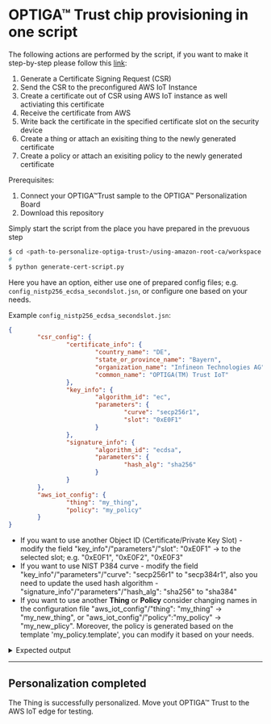 # OPTIGA™ Trust chip provisioning in one script

The following actions are performed by the script, if you want to make it step-by-step please follow this [link](step-3b-generate-cert-step-by-step.md):
1. Generate a Certificate Signing Request (CSR)
2. Send the CSR to the preconfigured AWS IoT Instance
3. Create a certificate out of CSR using AWS IoT instance as well activiating this certificate
4. Receive the certificate from AWS
5. Write back the certificate in the specified certificate slot on the security device
6. Create a thing or attach an exisiting thing to the newly generated certificate
7. Create a policy or attach an exisiting policy to the newly generated certificate

Prerequisites:
1. Connect your OPTIGA™Trust sample to the OPTIGA™ Personalization Board
2. Download this repository

Simply start the script from the place you have prepared in the prevuous step

```bash
$ cd <path-to-personalize-optiga-trust>/using-amazon-root-ca/workspace
# 
$ python generate-cert-script.py
```

Here you have an option, either use one of prepared config files; e.g. `config_nistp256_ecdsa_secondslot.jsn`, or configure one based on your needs.

Example `config_nistp256_ecdsa_secondslot.jsn`:

```json
{
        "csr_config": {
                "certificate_info": {
                        "country_name": "DE",
                        "state_or_province_name": "Bayern",
                        "organization_name": "Infineon Technologies AG",
                        "common_name": "OPTIGA(TM) Trust IoT"
                },
                "key_info": {
                        "algorithm_id": "ec",
                        "parameters": {
                                "curve": "secp256r1",
                                "slot": "0xE0F1"
                        }
                },
                "signature_info": {
                        "algorithm_id": "ecdsa",
                        "parameters": {
                                "hash_alg": "sha256"
                        }
                }
        },
        "aws_iot_config": {
                "thing": "my_thing",
                "policy": "my_policy"
        }
}
```

* If you want to use another Object ID (Certificate/Private Key Slot) - modify the field "key_info"/"parameters"/"slot": "0xE0F1"
-> to the selected slot; e.g. "0xE0F1", "0xE0F2", "0xE0F3"
* If you want to use NIST P384 curve - modify the field "key_info"/"parameters"/"curve": "secp256r1" to "secp384r1", also you need to update the used hash algorithm -  "signature_info"/"parameters"/"hash_alg": "sha256" to "sha384"
* If you want to use another **Thing** or **Policy** consider changing names in the configuration file "aws_iot_config"/"thing": "my_thing" -> "my_new_thing", or "aws_iot_config"/"policy":"my_policy" -> "my_new_plicy". Moreover, the policy is generated based on the template 'my_policy.template', you can modify it based on your needs.

<details>
<summary>Expected output</summary>

```console
C:\personalize-optiga-trust\using-amazon-root-ca\workspace>python generate-cert-script.py
This is an script based OPTIGA(TM) Trust provisioning into user's AWS IoT Instance
It will perform the following steps:
1. Generate a Certificate Signing Request (CSR)
2. Send the CSR to the preconfigured AWS IoT Instance
3. Create a certificate out of CSR using AWS IoT instance as well activiating this certificate
4. Receive the certificate from AWS
5. Write back the certificate in the specified certificate slot on the security device
6. Create a thing or attach an exisiting thing to the newly generated certificate
7. Create a policy or attach an exisiting policy to the newly generated certificate

Here are the configuration files in the directory:

1. config_nistp256_ecdsa_secondslot.jsn
2. config_nistp256_ecdsa_thirdslot.jsn
Please select the required configuration:
1

Your CSR configuration is following:
{
    "certificate_info": {
        "common_name": "OPTIGA(TM) Trust IoT",
        "country_name": "DE",
        "organization_name": "Infineon Technologies AG",
        "state_or_province_name": "Bayern"
    },
    "key_info": {
        "algorithm_id": "ec",
        "parameters": {
            "curve": "secp256r1",
            "slot": "0xE0F1"
        }
    },
    "signature_info": {
        "algorithm_id": "ecdsa",
        "parameters": {
            "hash_alg": "sha256"
        }
    }
}

Certificate has been written:
-----BEGIN CERTIFICATE-----
MIIC0TCCAbmgAwIBAgIVAIjssxZeRn6VtTfx7CW6wJKgQx4sMA0GCSqGSIb3DQEB
CwUAME0xSzBJBgNVBAsMQkFtYXpvbiBXZWIgU2VydmljZXMgTz1BbWF6b24uY29t
IEluYy4gTD1TZWF0dGxlIFNUPVdhc2hpbmd0b24gQz1VUzAeFw0xOTA3MDExNDM4
MzVaFw00OTEyMzEyMzU5NTlaMGAxCzAJBgNVBAYTAkRFMQ8wDQYDVQQIDAZCYXll
cm4xITAfBgNVBAoMGEluZmluZW9uIFRlY2hub2xvZ2llcyBBRzEdMBsGA1UEAwwU
T1BUSUdBKFRNKSBUcnVzdCBJb1QwWTATBgcqhkjOPQIBBggqhkjOPQMBBwNCAARo
T8GdEKomHeBGYof2+lXB3S0VysUXbmhUC2jSWGhejdYiH781xIvKuXs+fclP97/r
WVmRqFimBMn622SQIh9uo2AwXjAfBgNVHSMEGDAWgBRG/va4JJyEpDgsrPXL65UI
007GODAdBgNVHQ4EFgQUTKu/FntsExJ+gFvq+24iANCHo8kwDAYDVR0TAQH/BAIw
ADAOBgNVHQ8BAf8EBAMCB4AwDQYJKoZIhvcNAQELBQADggEBAAKzehcVvKeez7yh
eL3wdUepMTV4GjQi2NPoNh1Jtf0G412/ktIxxBOnPVo4ZYq8yL6LOfn7U+2/sO97
ROVsnMp22QC91MQtF7XLPeADF5oyyDFmdHlz3k5F3N4HvXJcj6MuAbq3VWL/FaDh
xbuvcQ2qgk0VcLmhy/VvIeOwWjmU9TkYx/OTzmhKCmAh/D0WTnzYx8xvdc3jJrua
G8Vil/VAOoeWsgMy+xg8PNdO+Q40ZZ3GmEzg7BcC/aBglcu9noomWGiNMou+5qJK
KQjTL6mfix9b2iHp2GsHNn+vU01uu0gWSc1ycGowvkspsRwu0wb6ssLpKN3RDRh1
li2uXYA=
-----END CERTIFICATE-----


Attaching a thing and assigning a policy:


Your AWS IoT configuration is following:
{
    "policy": "my_policy",
    "thing": "my_thing"
}
Warning: Using existing policy

Your OPTIGA(TM) Trust Sample has been successfully provisioned
```
</details>

***

## Personalization completed
The Thing is successfully personalized. Move yout OPTIGA™ Trust to the AWS IoT edge for testing. 
